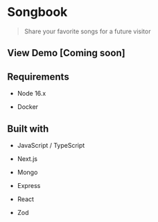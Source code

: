 # Songbook

> Share your favorite songs for a future visitor

## View Demo [Coming soon]

## Requirements

- Node 16.x

- Docker

<!-- ## TODO - Setup -->

<!-- ### TODO - Development  -->

<!-- ## TODO - Production  -->

## Built with

- JavaScript / TypeScript

- Next.js

- Mongo

- Express

- React

- Zod
